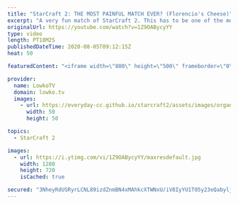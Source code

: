 ```yaml
---
title: "StarCraft 2: THE MOST PAINFUL MATCH EVER? (Florencio's Cheese)"
excerpt: "A very fun match of StarCraft 2. This has to be one of the most painful and smartest games of StarCraft I've casted. In this game Florencio combines two flavours of cheese to create the perfect early game push.  Florencio on Twitch: http://twitch.tv/florenciosc  Get more videos & support my work: http://www.patreon.com/lowkotv"
originalUrl: https://youtube.com/watch?v=1Z9OABycyYY
type: video
length: PT18M2S
publishedDateTime: 2020-08-05T09:12:15Z
heat: 50

featuredContent: "<iframe width=\"800\" height=\"500\" frameborder=\"0\" src=\"https://www.youtube.com/embed/1Z9OABycyYY\" allow=\"accelerometer; autoplay; encrypted-media; gyroscope; picture-in-picture\" allowfullscreen></iframe>"

provider:
  name: LowkoTV
  domain: lowko.tv
  images:
    - url: https://everyday-cc.github.io/starcraft2/assets/images/organizations/lowko.tv-50x50.jpg
      width: 50
      height: 50

topics:
  - StarCraft 2

images:
  - url: https://i.ytimg.com/vi/1Z9OABycyYY/maxresdefault.jpg
    width: 1280
    height: 720
    isCached: true

secured: "3NheyRdUSRyrLCNL89izdZnmBN4xMAhkcXTWNxU/iV8IyYU1T05y23eQabylj3T9tl8UPlZQOPs5oMyK/ZSZ698iVYfU8AxbJfoFSLCJqK+0H4OJZF1Gm7cMZSYvjFbAtGATwWn5RlnaUt0TXgVC5p/W3WzrGAXVixGwk5FEs7bjOpJ8PlhW6Rn560mEuPr1vJNb3fylMQJirI+h54otF8iiAUINqkGDqxcjRp5dttv10S1Vs8XVW4bqaEOiTp7FlEazxywkMXkCeKQUlHCcpFGS7DwDL99Jqrubrkr6KtMhZTuQU+4B3VRJUTo38B0bss+JJSxX+Mb+3RYlyuZpweJyJMTEqGeFXpgK62nFGfDot9nCT8qSAd5s4k/OMuwhIAJ9aAOLqKXr9lFfQpl/q0XQOLYyW3puw62hIfzk27ZpM+5S29m08g5m93DsUOhH;qTviYm3NX+05EizioBmokQ=="
---
```



